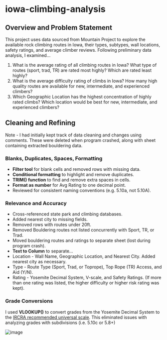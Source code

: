 # iowa-climbing-analysis

## Overview and Problem Statement
This project uses data sourced from Mountain Project to explore the available rock climbing routes in Iowa, their types, subtypes, wall locations, safety ratings, and average climber reviews. Following preliminary data analysis, I examined...

1. What is the average rating of all climbing routes in Iowa? What type of routes (sport, trad, TR) are rated most highly? Which are rated least highly?
2. What is the average difficulty rating of climbs in Iowa? How many high quality routes are available for new, intermediate, and experienced climbers?
3. Which Geographic Location has the highest concentration of highly rated climbs? Which location would be best for new, intermediate, and experienced climbers?

## Cleaning and Refining
Note - I had initially kept track of data cleaning and changes using comments. These were deleted when program crashed, along with sheet containing extracted bouldering data. 

### Blanks, Duplicates, Spaces, Formatting
- **Filter tool** for blank cells and removed rows with missing data.
- **Conditional formatting** to highlight and remove duplicates.
- **TRIM() function** to find and remove extra spaces in cells.
- **Format as number** for Avg Rating to one decimal point.
- Reviewed for consistent naming conventions (e.g. 5.10a, not 5.10A).

### Relevance and Accuracy
- Cross-referenced state park and climbing databases.
- Added nearest city to missing fields. 
- Removed rows with routes under 20ft. 
- Removed Bouldering routes not listed concurrently with Sport, TR, or Trad.
-    Moved bouldering routes and ratings to separate sheet (lost during program crash).
- **Text to Column** to separate...
-    Location - Wall Name, Geographic Location, and Nearest City. Added nearest city as necessary. 
-    Type - Route Type (Sport, Trad, or Toprope), Top Rope (TR) Access, and Aid (Y/N).
-    Rating - Yosemite Decimal System, V-scale, and Safety Ratings. (If more than one rating was listed, the higher difficulty or higher risk rating was kept).

### Grade Conversions
I used **VLOOKUP()** to convert grades from the Yosemite Decimal System to the [IRCRA recommended universal scale](https://www.ircra.rocks/single-post/2016/09/12/reporting-grades-in-climbing-research). This eliminated issues with analyzing grades with subdivisions (i.e. 5.10c or 5.8+)

![image](https://github.com/user-attachments/assets/2fcf326c-2ae1-407e-b16c-4a38eecd3c9b)

